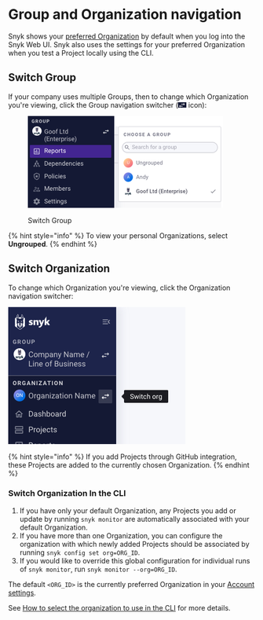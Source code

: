 # Group and Organization navigation

Snyk shows your [preferred Organization](https://docs.snyk.io/features/user-and-group-management/managing-groups-and-organizations/manage-snyk-organizations#setting-your-preferred-organization) by default when you log into the Snyk Web UI. Snyk also uses the settings for your preferred Organization when you test a Project locally using the CLI.

## Switch Group

If your company uses multiple Groups, then to change which Organization you're viewing, click the Group navigation switcher (![](<../../.gitbook/assets/image (4).png>) icon):

<div align="left">

<figure><img src="../../.gitbook/assets/Screenshot 2023-04-25 at 10.06.46.png" alt="Switch Group"><figcaption><p>Switch Group</p></figcaption></figure>

</div>

{% hint style="info" %}
To view your personal Organizations, select **Ungrouped**.
{% endhint %}

## Switch Organization

To change which Organization you're viewing, click the Organization navigation switcher:

<div align="left">

<img src="../../.gitbook/assets/Screenshot 2023-03-13 at 10.31.14.png" alt="Switch Organizations">

</div>

{% hint style="info" %}
If you add Projects through GitHub integration, these Projects are added to the currently chosen Organization.
{% endhint %}

### **Switch Organization In the CLI**

1. If you have only your default Organization, any Projects you add or update by running `snyk monitor` are automatically associated with your default Organization.
2. If you have more than one Organization, you can configure the organization with which newly added Projects should be associated by running `snyk config set org=ORG_ID`.
3. If you would like to override this global configuration for individual runs of `snyk monitor`, run `snyk monitor --org=ORG_ID`.

The default `<ORG_ID>` is the currently preferred Organization in your [Account settings](https://app.snyk.io/account).

See [How to select the organization to use in the CLI](../../snyk-cli/test-for-vulnerabilities/how-to-select-the-organization-to-use-in-the-cli.md) for more details.

